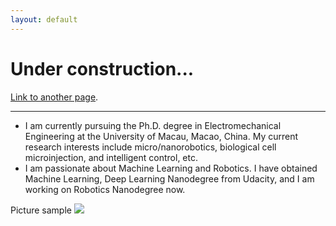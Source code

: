 ```yaml
---
layout: default
---
```


# [](#header-1) Under construction...

[Link to another page](another-page).

***

* I am currently pursuing the Ph.D. degree in Electromechanical Engineering at the University of Macau, Macao, China. My current research interests include micro/nanorobotics, biological cell microinjection, and intelligent control, etc.
* I am passionate about Machine Learning and Robotics. I have obtained Machine Learning, Deep Learning Nanodegree from Udacity, and I am working on Robotics Nanodegree now.

Picture sample
![](https://guides.github.com/activities/hello-world/branching.png)